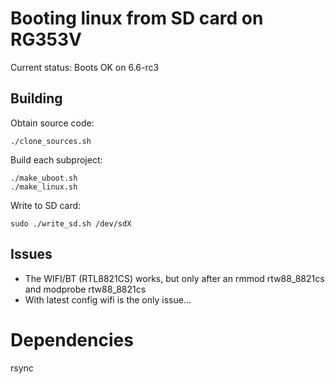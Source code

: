 # Booting linux from SD card on RG353V

Current status: Boots OK on 6.6-rc3

## Building

Obtain source code:

    ./clone_sources.sh

Build each subproject:

    ./make_uboot.sh
    ./make_linux.sh

Write to SD card:

    sudo ./write_sd.sh /dev/sdX


## Issues

- The WIFI/BT (RTL8821CS) works, but only after an rmmod rtw88_8821cs and modprobe rtw88_8821cs
- With latest config wifi is the only issue...

# Dependencies

rsync

